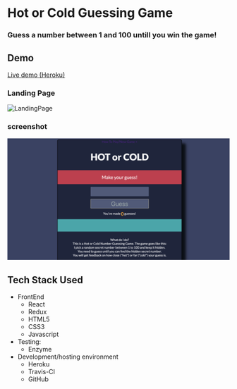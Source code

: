 # Hot or Cold Guessing Game

### Guess a number between 1 and 100 untill you win the game!

## Demo

[Live demo (Heroku)](https://gentle-mountain-15742.herokuapp.com/)

### Landing Page

![LandingPage](src/img/landingPage.png)

### screenshot

![screenshot](snapshot.png)

## Tech Stack Used

- FrontEnd
  - React
  - Redux
  - HTML5
  - CSS3
  - Javascript
- Testing:
  - Enzyme
- Development/hosting environment
  - Heroku
  - Travis-CI
  - GitHub
